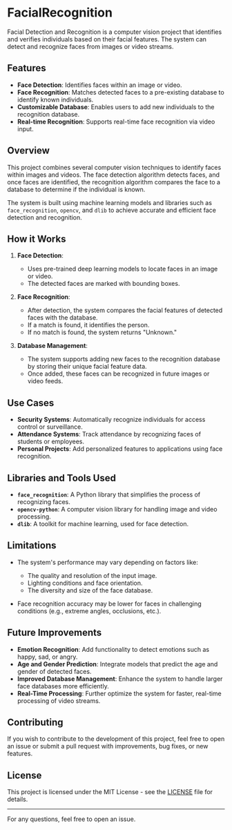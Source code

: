 # FacialRecognition

Facial Detection and Recognition is a computer vision project that identifies and verifies individuals based on their facial features. The system can detect and recognize faces from images or video streams.

## Features

- **Face Detection**: Identifies faces within an image or video.
- **Face Recognition**: Matches detected faces to a pre-existing database to identify known individuals.
- **Customizable Database**: Enables users to add new individuals to the recognition database.
- **Real-time Recognition**: Supports real-time face recognition via video input.

## Overview

This project combines several computer vision techniques to identify faces within images and videos. The face detection algorithm detects faces, and once faces are identified, the recognition algorithm compares the face to a database to determine if the individual is known.

The system is built using machine learning models and libraries such as `face_recognition`, `opencv`, and `dlib` to achieve accurate and efficient face detection and recognition.

## How it Works

1. **Face Detection**:
   - Uses pre-trained deep learning models to locate faces in an image or video.
   - The detected faces are marked with bounding boxes.
   
2. **Face Recognition**:
   - After detection, the system compares the facial features of detected faces with the database.
   - If a match is found, it identifies the person.
   - If no match is found, the system returns "Unknown."

3. **Database Management**:
   - The system supports adding new faces to the recognition database by storing their unique facial feature data.
   - Once added, these faces can be recognized in future images or video feeds.

## Use Cases

- **Security Systems**: Automatically recognize individuals for access control or surveillance.
- **Attendance Systems**: Track attendance by recognizing faces of students or employees.
- **Personal Projects**: Add personalized features to applications using face recognition.

## Libraries and Tools Used

- **`face_recognition`**: A Python library that simplifies the process of recognizing faces.
- **`opencv-python`**: A computer vision library for handling image and video processing.
- **`dlib`**: A toolkit for machine learning, used for face detection.

## Limitations

- The system's performance may vary depending on factors like:
  - The quality and resolution of the input image.
  - Lighting conditions and face orientation.
  - The diversity and size of the face database.

- Face recognition accuracy may be lower for faces in challenging conditions (e.g., extreme angles, occlusions, etc.).

## Future Improvements

- **Emotion Recognition**: Add functionality to detect emotions such as happy, sad, or angry.
- **Age and Gender Prediction**: Integrate models that predict the age and gender of detected faces.
- **Improved Database Management**: Enhance the system to handle larger face databases more efficiently.
- **Real-Time Processing**: Further optimize the system for faster, real-time processing of video streams.

## Contributing

If you wish to contribute to the development of this project, feel free to open an issue or submit a pull request with improvements, bug fixes, or new features.

## License

This project is licensed under the MIT License - see the [LICENSE](LICENSE) file for details.


---

For any questions, feel free to open an issue.
